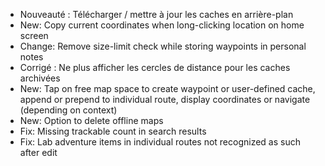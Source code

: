 - Nouveauté : Télécharger / mettre à jour les caches en arrière-plan
- New: Copy current coordinates when long-clicking location on home screen
- Change: Remove size-limit check while storing waypoints in personal notes
- Corrigé : Ne plus afficher les cercles de distance pour les caches archivées
- New: Tap on free map space to create waypoint or user-defined cache, append or prepend to individual route, display coordinates or navigate (depending on context)
- New: Option to delete offline maps
- Fix: Missing trackable count in search results
- Fix: Lab adventure items in individual routes not recognized as such after edit
